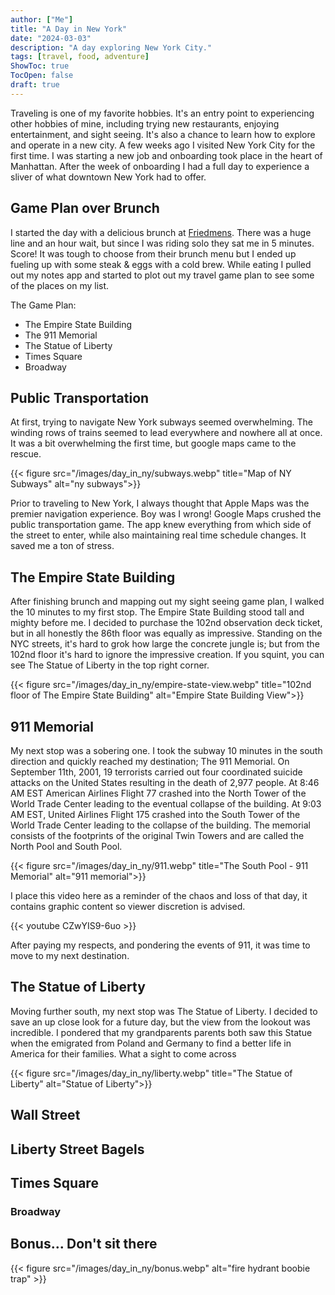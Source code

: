 ```yaml
---
author: ["Me"]
title: "A Day in New York"
date: "2024-03-03"
description: "A day exploring New York City."
tags: [travel, food, adventure]
ShowToc: true
TocOpen: false
draft: true 
---
```


Traveling is one of my favorite hobbies. It's an entry point to experiencing other hobbies of mine, including trying new restaurants, enjoying entertainment, and sight seeing. It's also a chance to learn how to explore and operate in a new city. A few weeks ago I visited New York City for the first time. I was starting a new job and onboarding took place in the heart of Manhattan. After the week of onboarding I had a full day to experience a sliver of what downtown New York had to offer.

## Game Plan over Brunch

I started the day with a delicious brunch at [Friedmens](https://www.friedmansrestaurant.com/chelsea-menus/). There was a huge line and an hour wait, but since I was riding solo they sat me in 5 minutes. Score! It was tough to choose from their brunch menu but I ended up fueling up with some steak & eggs with a cold brew. While eating I pulled out my notes app and started to plot out my travel game plan to see some of the places on my list.

The Game Plan:

- The Empire State Building
- The 911 Memorial
- The Statue of Liberty
- Times Square
- Broadway

## Public Transportation

At first, trying to navigate New York subways seemed overwhelming. The winding rows of trains seemed to lead everywhere and nowhere all at once. It was a bit overwhelming the first time, but google maps came to the rescue.

{{< figure src="/images/day_in_ny/subways.webp" title="Map of NY Subways" alt="ny subways">}}

Prior to traveling to New York, I always thought that Apple Maps was the premier navigation experience. Boy was I wrong! Google Maps crushed the public transportation game. The app knew everything from which side of the street to enter, while also maintaining real time schedule changes. It saved me a ton of stress.

## The Empire State Building

After finishing brunch and mapping out my sight seeing game plan, I walked the 10 minutes to my first stop. The Empire State Building stood tall and mighty before me. I decided to purchase the 102nd observation deck ticket, but in all honestly the 86th floor was equally as impressive. Standing on the NYC streets, it's hard to grok how large the concrete jungle is; but from the 102nd floor it's hard to ignore the impressive creation. If you squint, you can see The Statue of Liberty in the top right corner.

{{< figure src="/images/day_in_ny/empire-state-view.webp" title="102nd floor of The Empire State Building" alt="Empire State Building View">}}

## 911 Memorial

My next stop was a sobering one. I took the subway 10 minutes in the south direction and quickly reached my destination; The 911 Memorial. On September 11th, 2001, 19 terrorists carried out four coordinated suicide attacks on the United States resulting in the death of 2,977 people. At 8:46 AM EST American Airlines Flight 77 crashed into the North Tower of the World Trade Center leading to the eventual collapse of the building. At 9:03 AM EST, United Airlines Flight 175 crashed into the South Tower of the World Trade Center leading to the collapse of the building. The memorial consists of the footprints of the original Twin Towers and are called the North Pool and South Pool.

{{< figure src="/images/day_in_ny/911.webp" title="The South Pool - 911 Memorial" alt="911 memorial">}}

I place this video here as a reminder of the chaos and loss of that day, it contains graphic content so viewer discretion is advised.

{{< youtube CZwYIS9-6uo >}}

After paying my respects, and pondering the events of 911, it was time to move to my next destination. 

## The Statue of Liberty

Moving further south, my next stop was The Statue of Liberty. I decided to save an up close look for a future day, but the view from the lookout was incredible. I pondered that my grandparents parents both saw this Statue when the emigrated from Poland and Germany to find a better life in America for their families. What a sight to come across

{{< figure src="/images/day_in_ny/liberty.webp" title="The Statue of Liberty" alt="Statue of Liberty">}}

## Wall Street

## Liberty Street Bagels

## Times Square

### Broadway

## Bonus... Don't sit there

{{< figure src="/images/day_in_ny/bonus.webp" alt="fire hydrant boobie trap" >}}
